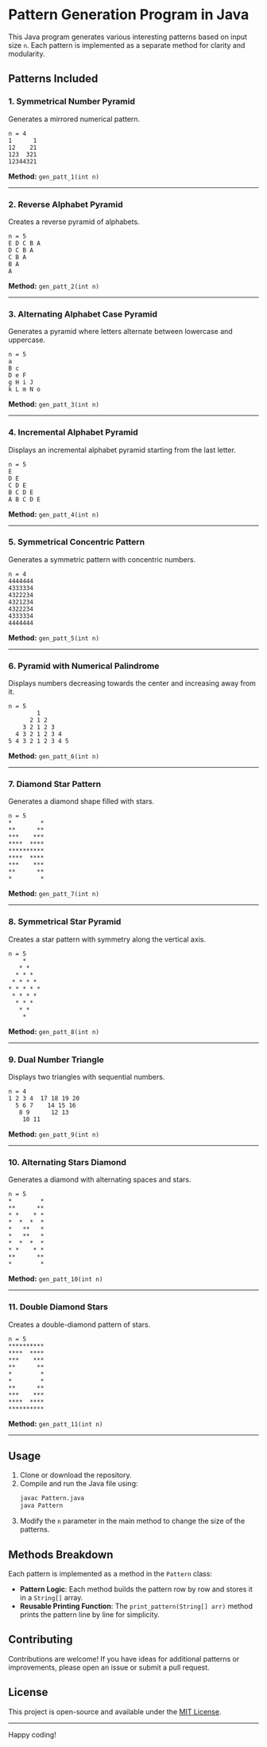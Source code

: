 
# Pattern Generation Program in Java

This Java program generates various interesting patterns based on input size `n`. Each pattern is implemented as a separate method for clarity and modularity.

## Patterns Included

### 1. Symmetrical Number Pyramid
Generates a mirrored numerical pattern.

```
n = 4
1      1
12    21
123  321
12344321
```

**Method:** `gen_patt_1(int n)`

---

### 2. Reverse Alphabet Pyramid
Creates a reverse pyramid of alphabets.

```
n = 5
E D C B A
D C B A
C B A
B A
A
```

**Method:** `gen_patt_2(int n)`

---

### 3. Alternating Alphabet Case Pyramid
Generates a pyramid where letters alternate between lowercase and uppercase.

```
n = 5
a
B c
D e F
g H i J
k L m N o
```

**Method:** `gen_patt_3(int n)`

---

### 4. Incremental Alphabet Pyramid
Displays an incremental alphabet pyramid starting from the last letter.

```
n = 5
E
D E
C D E
B C D E
A B C D E
```

**Method:** `gen_patt_4(int n)`

---

### 5. Symmetrical Concentric Pattern
Generates a symmetric pattern with concentric numbers.

```
n = 4
4444444
4333334
4322234
4321234
4322234
4333334
4444444
```

**Method:** `gen_patt_5(int n)`

---

### 6. Pyramid with Numerical Palindrome
Displays numbers decreasing towards the center and increasing away from it.

```
n = 5
        1
      2 1 2
    3 2 1 2 3
  4 3 2 1 2 3 4
5 4 3 2 1 2 3 4 5
```

**Method:** `gen_patt_6(int n)`

---

### 7. Diamond Star Pattern
Generates a diamond shape filled with stars.

```
n = 5
*        *
**      **
***    ***
****  ****
**********
****  ****
***    ***
**      **
*        *
```

**Method:** `gen_patt_7(int n)`

---

### 8. Symmetrical Star Pyramid
Creates a star pattern with symmetry along the vertical axis.

```
n = 5
    *
   * *
  * * *
 * * * *
* * * * *
 * * * *
  * * *
   * *
    *
```

**Method:** `gen_patt_8(int n)`

---

### 9. Dual Number Triangle
Displays two triangles with sequential numbers.

```
n = 4
1 2 3 4  17 18 19 20
  5 6 7    14 15 16
   8 9      12 13
    10 11
```

**Method:** `gen_patt_9(int n)`

---

### 10. Alternating Stars Diamond
Generates a diamond with alternating spaces and stars.

```
n = 5
*        *
**      **
* *    * *
*  *  *  *
*   **   *
*   **   *
*  *  *  *
* *    * *
**      **
*        *
```

**Method:** `gen_patt_10(int n)`

---

### 11. Double Diamond Stars
Creates a double-diamond pattern of stars.

```
n = 5
**********
****  ****
***    ***
**      **
*        *
*        *
**      **
***    ***
****  ****
**********
```

**Method:** `gen_patt_11(int n)`

---

## Usage

1. Clone or download the repository.
2. Compile and run the Java file using:
   ```bash
   javac Pattern.java
   java Pattern
   ```
3. Modify the `n` parameter in the main method to change the size of the patterns.

## Methods Breakdown

Each pattern is implemented as a method in the `Pattern` class:
- **Pattern Logic**: Each method builds the pattern row by row and stores it in a `String[]` array.
- **Reusable Printing Function**: The `print_pattern(String[] arr)` method prints the pattern line by line for simplicity.

## Contributing

Contributions are welcome! If you have ideas for additional patterns or improvements, please open an issue or submit a pull request.

## License

This project is open-source and available under the [MIT License](LICENSE).

---

Happy coding!
